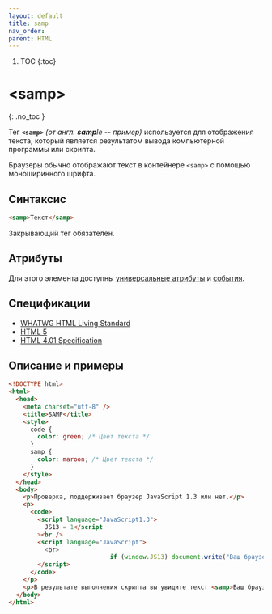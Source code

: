 ```yaml
---
layout: default
title: samp
nav_order:
parent: HTML
---
```


<!-- prettier-ignore-start -->
1. TOC
{:toc}

# &lt;samp&gt;
{: .no_toc }
<!-- prettier-ignore-end -->

Тег **`<samp>`** _(от англ. **samp**le -- пример)_ используется для отображения текста, который является результатом вывода компьютерной программы или скрипта.

Браузеры обычно отображают текст в контейнере `<samp>` с помощью моноширинного шрифта.

## Синтаксис

```html
<samp>Текст</samp>
```

Закрывающий тег обязателен.

## Атрибуты

Для этого элемента доступны [универсальные атрибуты](/lib/uni-attr/) и [события](/lib/events/).

## Спецификации

- [WHATWG HTML Living Standard](https://html.spec.whatwg.org/multipage/semantics.html#the-samp-element)
- [HTML 5](http://www.w3.org/TR/html5/text-level-semantics.html#the-samp-element)
- [HTML 4.01 Specification](http://www.w3.org/TR/html401/struct/text.html#h-9.2.1)

## Описание и примеры

```html
<!DOCTYPE html>
<html>
  <head>
    <meta charset="utf-8" />
    <title>SAMP</title>
    <style>
      code {
        color: green; /* Цвет текста */
      }
      samp {
        color: maroon; /* Цвет текста */
      }
    </style>
  </head>
  <body>
    <p>Проверка, поддерживает браузер JavaScript 1.3 или нет.</p>
    <p>
      <code>
        <script language="JavaScript1.3">
          JS13 = 1</script
        ><br />
        <script language="JavaScript">
          <br>
          					if (window.JS13) document.write("Ваш браузер поддерживает JavaScript 1.3");<br>
        </script>
      </code>
    </p>
    <p>В результате выполнения скрипта вы увидите текст <samp>Ваш браузер поддерживает JavaScript 1.3</samp>, в том случае, если браузер работает с версией 1.3.</p>
  </body>
</html>
```
